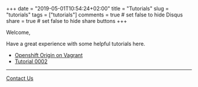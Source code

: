 +++
date = "2019-05-01T10:54:24+02:00"
title = "Tutorials"
slug = "tutorials"
tags = ["tutorials"]
comments = true # set false to hide Disqus
share = true    # set false to hide share buttons
+++

Welcome, 

Have a great experience with some helpful tutorials here.

- [Openshift Origin on Vagrant](openshift-origin-on-vagrant/)
- [Tutorial 0002](tutorial-0002/)

---

[Contact Us](/)
